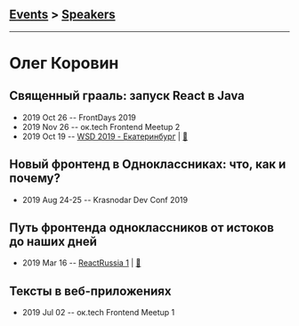 ## [Events](../README.md) > [Speakers](../speakers.md)
---

# Олег Коровин

## Священный грааль: запуск React в Java
- 2019 Oct 26 -- FrontDays 2019    
- 2019 Nov 26 -- ок.tech Frontend Meetup 2    
- 2019 Oct 19 -- [WSD 2019 - Екатеринбург](https://www.youtube.com/watch?v=DsfnFrwKksA&t=18324s)  | [:notebook:](https://wsd.events/2019/10/19/pres/react-java.pdf)  
## Новый фронтенд в Одноклассниках: что, как и почему?
- 2019 Aug 24-25 -- Krasnodar Dev Conf 2019    
## Путь фронтенда одноклассников от истоков до наших дней
- 2019 Mar 16 -- [ReactRussia 1](https://www.youtube.com/watch?v=hcboJotsTsA)  | [:notebook:](https://djmadcow.github.io/react-russia-meetup-1/assets/player/KeynoteDHTMLPlayer.html)  
## Тексты в веб-приложениях
- 2019 Jul 02 -- ок.tech Frontend Meetup 1    
